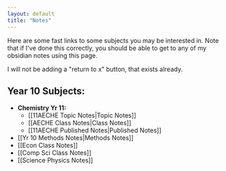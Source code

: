 ```yaml
---
layout: default
title: "Notes"
---
```


Here are some fast links to some subjects you may be interested in. Note that if I've done this correctly, you should be able to get to any of my obsidian notes using this page.

I will not be adding a "return to x" button, that exists already.

## Year 10 Subjects:
* **Chemistry Yr 11:**
	* [[11AECHE Topic Notes|Topic Notes]]
	* [[AECHE Class Notes|Class Notes]]
	* [[11AECHE Published Notes|Published Notes]]
* [[Yr 10 Methods Notes|Methods Notes]] 
* [[Econ Class Notes]]
* [[Comp Sci Class Notes]]
* [[Science Physics Notes]]
